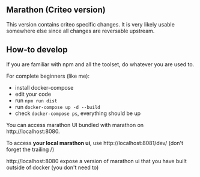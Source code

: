 ## Marathon (Criteo version)

This version contains criteo specific changes.
It is very likely usable somewhere else since all changes are reversable upstream.

## How-to develop

If you are familiar with npm and all the toolset, do whatever you are used to.

For complete beginners (like me):
- install docker-compose
- edit your code 
- run `npm run dist`
- run `docker-compose up -d --build`
- check `docker-compose ps`, everything should be up

You can access marathon UI bundled with marathon on http://localhost:8080.

To access **your local marathon ui**, use http://localhost:8081/dev/ (don't forget the trailing /)

http://localhost:8080 expose a version of marathon ui that you have built outside of docker (you don't need to)
